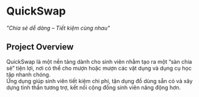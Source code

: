 # QuickSwap
*"Chia sẻ dễ dàng – Tiết kiệm cùng nhau"*

## Project Overview
QuickSwap là một nền tảng dành cho sinh viên nhằm tạo ra một “sàn chia sẻ” tiện lợi, nơi có thể cho mượn hoặc mượn các vật dụng và dụng cụ học tập nhanh chóng.  
Ứng dụng giúp sinh viên tiết kiệm chi phí, tận dụng đồ dùng sẵn có và xây dựng tinh thần tương trợ, kết nối cộng đồng sinh viên năng động hơn.
